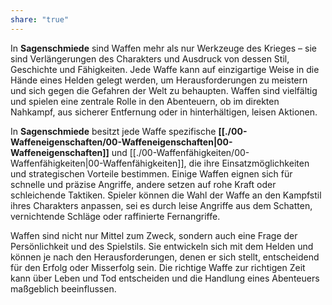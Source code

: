 ```yaml
---
share: "true"
---
```

In **Sagenschmiede** sind Waffen mehr als nur Werkzeuge des Krieges – sie sind Verlängerungen des Charakters und Ausdruck von dessen Stil, Geschichte und Fähigkeiten. Jede Waffe kann auf einzigartige Weise in die Hände eines Helden gelegt werden, um Herausforderungen zu meistern und sich gegen die Gefahren der Welt zu behaupten. Waffen sind vielfältig und spielen eine zentrale Rolle in den Abenteuern, ob im direkten Nahkampf, aus sicherer Entfernung oder in hinterhältigen, leisen Aktionen.  
  
In **Sagenschmiede** besitzt jede Waffe spezifische **[[./00-Waffeneigenschaften/00-Waffeneigenschaften|00-Waffeneigenschaften]]** und [[./00-Waffenfähigkeiten/00-Waffenfähigkeiten|00-Waffenfähigkeiten]], die ihre Einsatzmöglichkeiten und strategischen Vorteile bestimmen. Einige Waffen eignen sich für schnelle und präzise Angriffe, andere setzen auf rohe Kraft oder schleichende Taktiken. Spieler können die Wahl der Waffe an den Kampfstil ihres Charakters anpassen, sei es durch leise Angriffe aus dem Schatten, vernichtende Schläge oder raffinierte Fernangriffe.  
  
Waffen sind nicht nur Mittel zum Zweck, sondern auch eine Frage der Persönlichkeit und des Spielstils. Sie entwickeln sich mit dem Helden und können je nach den Herausforderungen, denen er sich stellt, entscheidend für den Erfolg oder Misserfolg sein. Die richtige Waffe zur richtigen Zeit kann über Leben und Tod entscheiden und die Handlung eines Abenteuers maßgeblich beeinflussen.